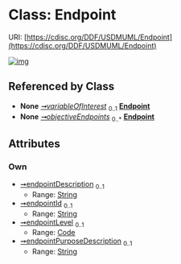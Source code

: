 
# Class: Endpoint




URI: [https://cdisc.org/DDF/USDMUML/Endpoint](https://cdisc.org/DDF/USDMUML/Endpoint)


[![img](https://yuml.me/diagram/nofunky;dir:TB/class/[Code]<endpointLevel%200..1-++[Endpoint&#124;endpointDescription:string%20%3F;endpointId:string%20%3F;endpointPurposeDescription:string%20%3F],[Estimand]++-%20variableOfInterest%200..1>[Endpoint],[Objective]++-%20objectiveEndpoints%200..*>[Endpoint],[Objective],[Estimand],[Code])](https://yuml.me/diagram/nofunky;dir:TB/class/[Code]<endpointLevel%200..1-++[Endpoint&#124;endpointDescription:string%20%3F;endpointId:string%20%3F;endpointPurposeDescription:string%20%3F],[Estimand]++-%20variableOfInterest%200..1>[Endpoint],[Objective]++-%20objectiveEndpoints%200..*>[Endpoint],[Objective],[Estimand],[Code])

## Referenced by Class

 *  **None** *[➞variableOfInterest](estimand__variableOfInterest.md)*  <sub>0..1</sub>  **[Endpoint](Endpoint.md)**
 *  **None** *[➞objectiveEndpoints](objective__objectiveEndpoints.md)*  <sub>0..\*</sub>  **[Endpoint](Endpoint.md)**

## Attributes


### Own

 * [➞endpointDescription](endpoint__endpointDescription.md)  <sub>0..1</sub>
     * Range: [String](types/String.md)
 * [➞endpointId](endpoint__endpointId.md)  <sub>0..1</sub>
     * Range: [String](types/String.md)
 * [➞endpointLevel](endpoint__endpointLevel.md)  <sub>0..1</sub>
     * Range: [Code](Code.md)
 * [➞endpointPurposeDescription](endpoint__endpointPurposeDescription.md)  <sub>0..1</sub>
     * Range: [String](types/String.md)
